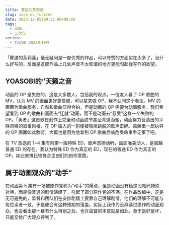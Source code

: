 ```yaml
---
title: 葬送的芙莉莲
slug: sōsō_no_furīren
date: 2023-12-05T00:52:00+08:00
tags: 
  - 动画
  - 二次元
series: 
  - TV动画 2023年10月
---
```

「葬送的芙莉莲」毫无疑问是一部优秀的作品，可以夸赞的方面实在太多了，没什么好写的，反而是这部作品上几处声音不太和谐的地方更能勾起我写作的欲望。

## YOASOBI的“天籁之音
动画的 OP 是失败的，这是大多数人，包括我的观点。一位友人看了 OP 歌曲的 MV，认为 MV 的画面更好更搭调，可以拿来做 OP，我不认同这个看法。MV 的画面为歌曲服务，自然和歌曲显得合拍，但是动画的 OP 需要为动画服务，我们希望看到 OP 的歌曲和画面去“迁就”动画，而不是动画去“忍受”这样一个失败的 OP。「勇者」这首歌在创作上完全和动画脱节甚至背道而驰，动画努力营造出的平静肃穆的叙事风格，在 OP 插入的一刻便被喧闹跳脱的歌声击碎。斋藤圭一郎执导的 OP 画面如此敷衍，大概也是因为他拿到 OP 歌曲后临危受命束手无策了吧。

在 TV 放送的 1~4 集有附带一版特殊 ED，歌声悠扬动听，画面唯美动人，是超越普通 ED 的存在。我认为特殊 ED 作为真正的 ED，现在的普通 ED 作为真正的 OP，如此安排比较符合主创们的创作意图。

## 属于动画观众的”动手“
在动画第 5 集有一场被原作党称为“动手”的爆点，但是动画没有给这段戏码特殊对待，而是像普通的剧情演绎了，引起了部分原作党的不满。在作品改编中，这是无可避免的，监督和团队们在安排剧情上要靠自己理解剧情，他们的理解不可能与每位读者一致，于是便会有这种预期的落差。实际上我作为没拜读过原作的动画观众，也没看出那一幕有什么特别之处，也许监督的本意就是如此。至于是好是坏，只能交给广大观众评判了。